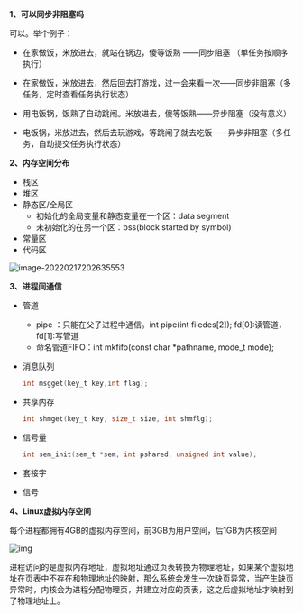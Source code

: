 **1、可以同步非阻塞吗**

可以。举个例子：

+ 在家做饭，米放进去，就站在锅边，傻等饭熟 ——同步阻塞 （单任务按顺序执行）

+ 在家做饭，米放进去，然后回去打游戏，过一会来看一次——同步非阻塞（多任务，定时查看任务执行状态）
+ 用电饭锅，饭熟了自动跳闸。米放进去，傻等饭熟——异步阻塞（没有意义）
+ 电饭锅，米放进去，然后去玩游戏，等跳闸了就去吃饭——异步非阻塞（多任务，自动提交任务执行状态）

**2、内存空间分布**

+ 栈区
+ 堆区
+ 静态区/全局区
  - 初始化的全局变量和静态变量在一个区：data segment
  - 未初始化的在另一个区：bss(block started by symbol)
+ 常量区
+ 代码区

![image-20220217202635553](C:\Users\A10727\AppData\Roaming\Typora\typora-user-images\image-20220217202635553.png)

**3、进程间通信**

+ 管道
  - pipe ：只能在父子进程中通信。int pipe(int filedes[2]);  fd[0]:读管道，fd[1]:写管道
  - 命名管道FIFO：int mkfifo(const char *pathname, mode_t mode);

+ 消息队列

  ```c
  int msgget(key_t key,int flag);
  ```

+ 共享内存

  ```c
  int shmget(key_t key, size_t size, int shmflg);
  ```

+ 信号量

  ```c
  int sem_init(sem_t *sem, int pshared, unsigned int value);
  ```

+ 套接字

+ 信号

**4、Linux虚拟内存空间**

每个进程都拥有4GB的虚拟内存空间，前3GB为用户空间，后1GB为内核空间

![img](https://img-blog.csdnimg.cn/20200521220320797.png?x-oss-process=image/watermark,type_ZmFuZ3poZW5naGVpdGk,shadow_10,text_aHR0cHM6Ly9ibG9nLmNzZG4ubmV0L3dlaXhpbl80MjMwNzYwMQ==,size_16,color_FFFFFF,t_70)

进程访问的是虚拟内存地址，虚拟地址通过页表转换为物理地址，如果某个虚拟地址在页表中不存在和物理地址的映射，那么系统会发生一次缺页异常，当产生缺页异常时，内核会为进程分配物理页，并建立对应的页表，这之后虚拟地址才映射到了物理地址上。